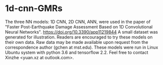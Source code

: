 # 1d-cnn-GMRs
The three NN models: 1D CNN, 2D CNN, ANN, were used in the paper of "Faster Post-Earthquake Damage Assessment Based on 1D Convolutional Neural Networks".
https://doi.org/10.3390/app11219844
A small dataset was generated for illustration. Readers are encouraged to try these models on their own data.
Raw data may be made available upon request from the correspondence author (gchen at mst.edu).
These models were run in Linux Ubuntu system with python 3.6 and tensorflow 2.2.
Feel free to contact Xinzhe <yuan.xz at outlook.com>.
